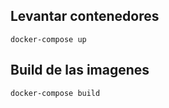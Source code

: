 ## Levantar contenedores

```
docker-compose up
```

## Build de las imagenes

```
docker-compose build
```